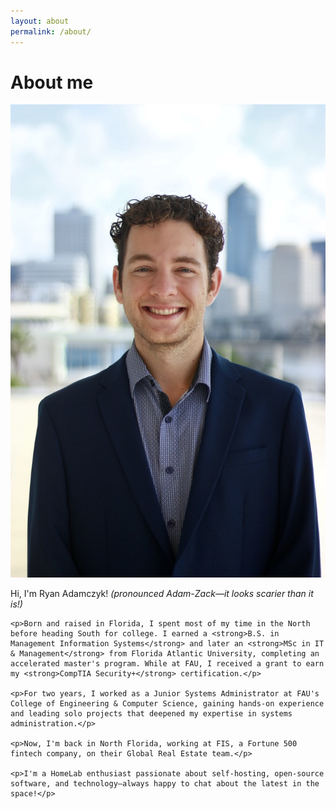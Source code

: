 ```yaml
---
layout: about
permalink: /about/
---
```


# **About me**

<div class="about-container">
  <div class="profile-image">
    <img src="/assets/img/profile.jpeg" alt="Ryan Adamczyk" />
  </div>
  <div class="about-content">
    <p>Hi, I'm Ryan Adamczyk! <em>(pronounced Adam-Zack—it looks scarier than it is!)</em></p>

    <p>Born and raised in Florida, I spent most of my time in the North before heading South for college. I earned a <strong>B.S. in Management Information Systems</strong> and later an <strong>MSc in IT & Management</strong> from Florida Atlantic University, completing an accelerated master's program. While at FAU, I received a grant to earn my <strong>CompTIA Security+</strong> certification.</p>

    <p>For two years, I worked as a Junior Systems Administrator at FAU's College of Engineering & Computer Science, gaining hands-on experience and leading solo projects that deepened my expertise in systems administration.</p>

    <p>Now, I'm back in North Florida, working at FIS, a Fortune 500 fintech company, on their Global Real Estate team.</p>

    <p>I'm a HomeLab enthusiast passionate about self-hosting, open-source software, and technology—always happy to chat about the latest in the space!</p>
  </div>
</div>
